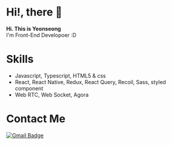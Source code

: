 ### <h1> Hi!, there 👋</h1>

 <strong>Hi. This is Yeonseong</strong> <br/>
 I'm Front-End Developoer :D
 
 
 ### <h1> Skills </h1>
  - Javascript, Typescript, HTML5 & css
  - React, React Native, Redux, React Query, Recoil, Sass, styled component
  - Web RTC, Web Socket, Agora
<!--  <h1>SKILL</h1>
 - Javascript (ES6+)<br/>
 - Typescript <br/>
 - HTML5 & CSS<br/>
 - React.js<br/>
 - Next js<br/>
 - Redux , saga , recoil, react qeury<br/>
 - Sass, Styled Component<br/>
 - Git & Github & GitLab<br/>
 - Scrum<br/>
 -->
<h1>Contact Me</h1>

[![Gmail Badge](https://img.shields.io/badge/Gmail-d14836?style=flat-square&logo=Gmail&logoColor=white&link=mailto:snugyun01@gmail.com)](mailto:dustjd1535@gmail.com)
